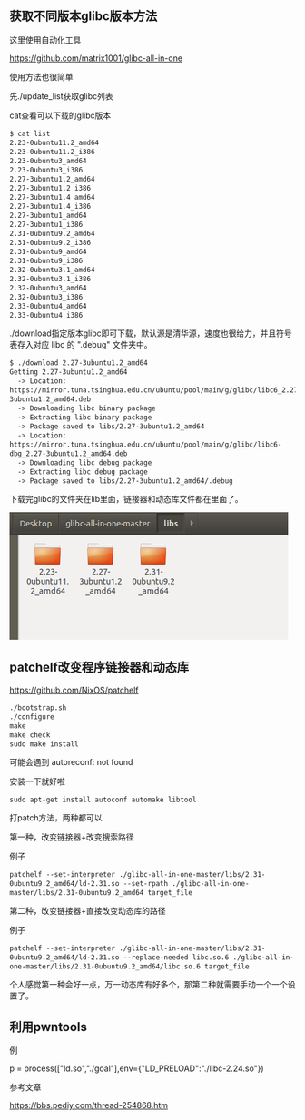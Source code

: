## 获取不同版本glibc版本方法

这里使用自动化工具

https://github.com/matrix1001/glibc-all-in-one

使用方法也很简单

先./update_list获取glibc列表

cat查看可以下载的glibc版本

```
$ cat list
2.23-0ubuntu11.2_amd64
2.23-0ubuntu11.2_i386
2.23-0ubuntu3_amd64
2.23-0ubuntu3_i386
2.27-3ubuntu1.2_amd64
2.27-3ubuntu1.2_i386
2.27-3ubuntu1.4_amd64
2.27-3ubuntu1.4_i386
2.27-3ubuntu1_amd64
2.27-3ubuntu1_i386
2.31-0ubuntu9.2_amd64
2.31-0ubuntu9.2_i386
2.31-0ubuntu9_amd64
2.31-0ubuntu9_i386
2.32-0ubuntu3.1_amd64
2.32-0ubuntu3.1_i386
2.32-0ubuntu3_amd64
2.32-0ubuntu3_i386
2.33-0ubuntu4_amd64
2.33-0ubuntu4_i386
```

./download指定版本glibc即可下载，默认源是清华源，速度也很给力，并且符号表存入对应 libc 的 ".debug" 文件夹中。 

```
$ ./download 2.27-3ubuntu1.2_amd64
Getting 2.27-3ubuntu1.2_amd64
  -> Location: https://mirror.tuna.tsinghua.edu.cn/ubuntu/pool/main/g/glibc/libc6_2.27-3ubuntu1.2_amd64.deb
  -> Downloading libc binary package
  -> Extracting libc binary package
  -> Package saved to libs/2.27-3ubuntu1.2_amd64
  -> Location: https://mirror.tuna.tsinghua.edu.cn/ubuntu/pool/main/g/glibc/libc6-dbg_2.27-3ubuntu1.2_amd64.deb
  -> Downloading libc debug package
  -> Extracting libc debug package
  -> Package saved to libs/2.27-3ubuntu1.2_amd64/.debug
```

下载完glibc的文件夹在lib里面，链接器和动态库文件都在里面了。

![](1.png)



## patchelf改变程序链接器和动态库

 https://github.com/NixOS/patchelf 

```
./bootstrap.sh
./configure
make
make check
sudo make install
```

可能会遇到 autoreconf: not found 

安装一下就好啦

```
sudo apt-get install autoconf automake libtool
```



打patch方法，两种都可以

第一种，改变链接器+改变搜索路径

例子

```
patchelf --set-interpreter ./glibc-all-in-one-master/libs/2.31-0ubuntu9.2_amd64/ld-2.31.so --set-rpath ./glibc-all-in-one-master/libs/2.31-0ubuntu9.2_amd64 target_file
```



第二种，改变链接器+直接改变动态库的路径

例子

```
patchelf --set-interpreter ./glibc-all-in-one-master/libs/2.31-0ubuntu9.2_amd64/ld-2.31.so --replace-needed libc.so.6 ./glibc-all-in-one-master/libs/2.31-0ubuntu9.2_amd64/libc.so.6 target_file
```



个人感觉第一种会好一点，万一动态库有好多个，那第二种就需要手动一个一个设置了。



## 利用pwntools

例

p = process(["ld.so","./goal"],env={"LD_PRELOAD":"./libc-2.24.so"})



参考文章

https://bbs.pediy.com/thread-254868.htm